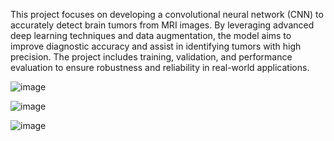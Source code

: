 This project focuses on developing a convolutional neural network (CNN) to accurately detect brain tumors from MRI images. By leveraging advanced deep learning techniques and data augmentation, the model aims to improve diagnostic accuracy and assist in identifying tumors with high precision. The project includes training, validation, and performance evaluation to ensure robustness and reliability in real-world applications.



![image](https://github.com/user-attachments/assets/3aaf07c6-5e72-451d-b663-689eb724889b)

![image](https://github.com/user-attachments/assets/0294e674-82a6-4e62-befb-86c2f9598eeb)

![image](https://github.com/user-attachments/assets/d0c76992-8b7b-4102-87f6-8d61be2f5d9e)


